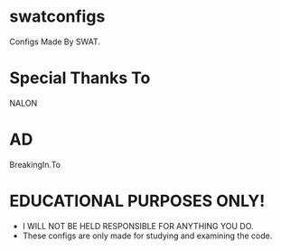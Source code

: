 # swatconfigs
Configs Made By SWAT.

# Special Thanks To
NALON

# AD
BreakingIn.To

# EDUCATIONAL PURPOSES ONLY!
- I WILL NOT BE HELD RESPONSIBLE FOR ANYTHING YOU DO.
- These configs are only made for studying and examining the code.
